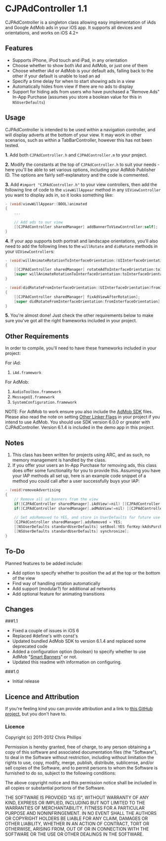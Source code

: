 # CJPAdController 1.1

CJPAdController is a singleton class allowing easy implementation of iAds and Google AdMob ads in your iOS app. It supports all devices and orientations, and works on iOS 4.2+

## Features
* Supports iPhone, iPod touch and iPad, in any orientation
* Choose whether to show both iAd and AdMob, or just one of them
* Choose whether iAd or AdMob is your default ads, falling back to the other if your default is unable to load an ad
* Specify a time delay for when to start showing ads in a view
* Automatically hides from view if there are no ads to display
* Support for hiding ads from users who have purchased a "Remove Ads" In-App Purchase (assumes you store a boolean value for this in `NSUserDefaults`)

## Usage

CJPAdController is intended to be used within a navigation controller, and will display adverts at the bottom of your view. It may work in other scenarios, such as within a TabBarController, however this has not been tested.

**1.** Add both `CJPAdController.h` and `CJPAdController.m` to your project. 

**2.** Modify the constants at the top of `CJPAdController.h` to suit your needs - here you'll be able to set various options, including your AdMob Publisher ID. The options are fairly self-explanatory and the code is commented.

**3.** Add `#import "CJPAdController.h"` to your view controllers, then add the following line of code to the `viewWillAppear` method in any `UIViewController` you want to display ads in, so it looks something like:

```objective-c
- (void)viewWillAppear:(BOOL)animated
{
    ...
    
    // Add ads to our view
    [[CJPAdController sharedManager] addBannerToViewController:self];
}
```

**4.** If your app supports both portrait and landscape orientations, you'll also need to add the following lines to the `willRotate` and `didRotate` methods in your `UIViewController`s:

```objective-c
- (void)willAnimateRotationToInterfaceOrientation:(UIInterfaceOrientation)toInterfaceOrientation duration:(NSTimeInterval)duration
{
    [[CJPAdController sharedManager] rotateAdToInterfaceOrientation:toInterfaceOrientation];
    [super willAnimateRotationToInterfaceOrientation:toInterfaceOrientation duration:duration];
}

- (void)didRotateFromInterfaceOrientation:(UIInterfaceOrientation)fromInterfaceOrientation
{
    [[CJPAdController sharedManager] fixAdViewAfterRotation];
    [super didRotateFromInterfaceOrientation:fromInterfaceOrientation];
}
```

**5.** You're almost done! Just check the other requirements below to make sure you've got all the right frameworks included in your project.
  
## Other Requirements
In order to compile, you'll need to have these frameworks included in your project:

For iAd:

  1. `iAd.framework`
  
For AdMob:

  1. `AudioToolbox.framework`
  2. `MessageUI.framework`
  3. `SystemConfiguration.framework`
  
NOTE: For AdMob to work ensure you also include the [AdMob SDK](https://developers.google.com/mobile-ads-sdk/download#downloadios) files. Please also read the note on setting [Other Linker Flags](https://developers.google.com/mobile-ads-sdk/docs/) in your project if you intend to use AdMob. You should use SDK version 6.0.0 or greater with CJPAdController. Version 6.1.4 is included in the demo app in this project.


## Notes
  1. This class has been written for projects using ARC, and as such, no memory management is handled by the class.
  2. If you offer your users an In-App Purchase for removing ads, this class does offer some functionality for you to provide this. Assuming you have your IAP methods all set up, here is an example code snippet of a method you could call after a user successfully buys your IAP:

```objective-c
- (void)removeAdvertising
{
    // Remove all ad banners from the view
	if([CJPAdController sharedManager].iAdView!=nil) [[CJPAdController sharedManager] removeBanner:@"iAd" permanently:YES];
    if([CJPAdController sharedManager].adMobView!=nil) [[CJPAdController sharedManager] removeBanner:@"AdMob" permanently:YES];
    
    // Set adsRemoved to YES, and store in UserDefaults for future use
    [CJPAdController sharedManager].adsRemoved = YES;
    [[NSUserDefaults standardUserDefaults] setBool:YES forKey:kAdsPurchasedKey];
    [[NSUserDefaults standardUserDefaults] synchronize];
}
```

## To-Do
Planned features to be added include:

* Add option to specify whether to position the ad at the top or the bottom of the view
* Find way of handling rotation automatically
* Add support (modular?) for additional ad networks
* Add optional feature for animating transitions


## Changes
###1.1
* Fixed a couple of issues in iOS 6
* Replaced #define's with const's
* Updated bundled AdMob SDK to version 6.1.4 and replaced some deprecated code
* Added a configuration option (boolean) to specify whether to use AdMob "[Smart Banners](https://developers.google.com/mobile-ads-sdk/docs/admob/smart-banners)" or not.
* Updated this readme with information on configuring.

###1.0
* Initial release


## Licence and Attribution
If you're feeling kind you can provide attribution and a link to [this GitHub project](https://github.com/chrisjp/CJPAdController), but you don't have to.

### Licence
Copyright (c) 2011-2012 Chris Phillips

Permission is hereby granted, free of charge, to any person obtaining a copy
of this software and associated documentation files (the "Software"), to deal
in the Software without restriction, including without limitation the rights
to use, copy, modify, merge, publish, distribute, sublicense, and/or sell
copies of the Software, and to permit persons to whom the Software is
furnished to do so, subject to the following conditions:

The above copyright notice and this permission notice shall be included
in all copies or substantial portions of the Software.

THE SOFTWARE IS PROVIDED "AS IS", WITHOUT WARRANTY OF ANY KIND, EXPRESS OR
IMPLIED, INCLUDING BUT NOT LIMITED TO THE WARRANTIES OF MERCHANTABILITY,
FITNESS FOR A PARTICULAR PURPOSE AND NONINFRINGEMENT. IN NO EVENT SHALL THE
AUTHORS OR COPYRIGHT HOLDERS BE LIABLE FOR ANY CLAIM, DAMAGES OR OTHER
LIABILITY, WHETHER IN AN ACTION OF CONTRACT, TORT OR OTHERWISE, ARISING FROM,
OUT OF OR IN CONNECTION WITH THE SOFTWARE OR THE USE OR OTHER DEALINGS IN
THE SOFTWARE.